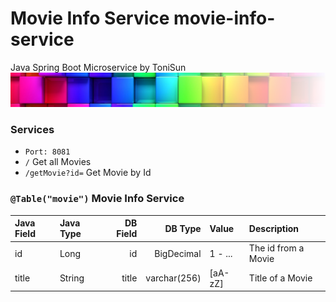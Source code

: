 # Movie Info Service movie-info-service
Java Spring Boot Microservice by ToniSun
![](src/main/resources/assets/colorful-wall_sm_tra.png)

### Services
* ```Port: 8081```
* ```/``` Get all Movies
* ```/getMovie?id=``` Get Movie by Id

### ```@Table("movie")``` Movie Info Service
| Java Field | Java Type | DB Field |      DB Type | Value   | Description         |
|:-----------|:----------|---------:|-------------:|:--------|:--------------------|
| id         | Long      |       id |   BigDecimal | 1 - ... | The id from a Movie |            
| title      | String    |    title | varchar(256) | [aA-zZ] | Title of a Movie    |